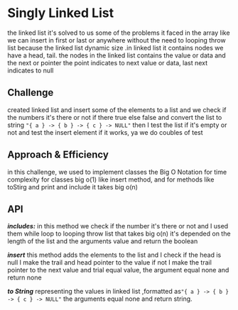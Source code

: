 # Singly Linked List
the linked list it's solved to us some of the problems it faced in the array 
like we can insert in first or last or anywhere without the need to looping throw list
because the linked list dynamic size .in linked list it contains nodes we have a head, tail.
the nodes in the linked list contains the value or data and the next or pointer
the point indicates to next value or data, last next indicates to null


## Challenge

created linked list and insert some of the elements to a list and we check if the numbers it's there or not
if there true else false and convert the list to string `"{ a } -> { b } -> { c } -> NULL"` 
then I test the list if it's empty or not and test the insert element if it works,
ya we do coubles of test 

## Approach & Efficiency

in this challenge, we used to implement classes the Big O Notation for time complexity 
for classes big o(1) like insert method, and for methods like toStirg and print and include it takes big o(n)

## API


***includes:*** in this method we check if the number it's there or not and I used them while loop to looping throw list that takes big o(n) it's depended on the length of the list and the arguments value and return the boolean 

***insert*** this method adds the elements to the list and I check if the head is null I make the trail and
head pointer to the value if not I make the trail pointer to the next value and trial equal value, the argument equal none
and return none

***to String***  representing the values in  linked list ,formatted as`"{ a } -> { b } -> { c } -> NULL"` 
the arguments equal none and return string.

